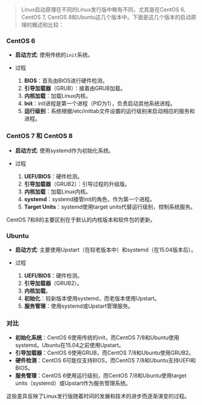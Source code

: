 > Linux启动原理在不同的Linux发行版中略有不同，尤其是在CentOS 6, CentOS 7, CentOS 8和Ubuntu这几个版本中。下面是这几个版本的启动原理的概述和比较：
>

### CentOS 6

- **启动方式**: 使用传统的`init`系统。

- 过程

  1. **BIOS**：首先由BIOS进行硬件检测。
  2. **引导加载器**（GRUB）：接着由GRUB加载。
  3. **内核加载**：加载Linux内核。
  4. **Init**：init进程是第一个进程（PID为1），负责启动其他系统进程。
  5. **运行级别**：系统根据/etc/inittab文件设置的运行级别来启动相应的服务和进程。

### CentOS 7 和 CentOS 8

- **启动方式**: 使用systemd作为初始化系统。

- 过程

  1. **UEFI/BIOS**：硬件检测。
  2. **引导加载器**（GRUB2）：引导过程的升级版。
  3. **内核加载**：加载Linux内核。
  4. **systemd**：systemd接管init的角色，作为第一个进程。
  5. **Target Units**：systemd使用target units代替运行级别，控制系统服务。

CentOS 7和8的主要区别在于默认的内核版本和软件包的更新。

### Ubuntu

- **启动方式**: 主要使用Upstart（在较老版本中）和systemd（在15.04版本后）。

- 过程

  1. **UEFI/BIOS**：硬件检测。
  2. **引导加载器**（GRUB2）。
  3. **内核加载**。
  4. **初始化**：较新版本使用systemd，而老版本使用Upstart。
  5. **服务管理**：使用systemd或Upstart管理服务。

### 对比

- **初始化系统**：CentOS 6使用传统的init，而CentOS 7/8和Ubuntu使用systemd。Ubuntu在15.04之前使用Upstart。
- **引导加载器**：CentOS 6使用GRUB，而CentOS 7/8和Ubuntu使用GRUB2。
- **硬件检测**：CentOS 6可能仅支持BIOS，而CentOS 7/8和Ubuntu支持UEFI和BIOS。
- **服务管理**：CentOS 6使用运行级别，而CentOS 7/8和Ubuntu使用target units（systemd）或Upstart作为服务管理系统。

这些差异反映了Linux发行版随着时间的发展和技术的进步而逐渐演变的过程。